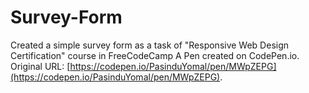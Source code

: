 # Survey-Form
Created a simple survey form as a task of "Responsive Web Design Certification" course in FreeCodeCamp
A Pen created on CodePen.io. Original URL: [https://codepen.io/PasinduYomal/pen/MWpZEPG](https://codepen.io/PasinduYomal/pen/MWpZEPG).
